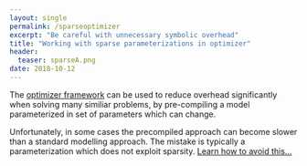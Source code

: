 ```yaml
---
layout: single
permalink: /sparseoptimizer
excerpt: "Be careful with unnecessary symbolic overhead"
title: "Working with sparse parameterizations in optimizer"
header:
  teaser: sparseA.png
date: 2018-10-12
---
```


The [optimizer framework](/command/optimizer) can be used to reduce overhead significantly when solving many similiar problems, by pre-compiling a model parameterized in set of parameters which can change.

Unfortunately, in some cases the precompiled approach can become slower than a standard modelling approach. The mistake is typically a parameterization which does not exploit sparsity. [Learn how to avoid this...](/example/sparseoptimizer)
